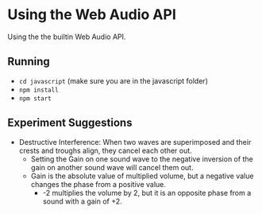 # Using the Web Audio API

Using the the builtin Web Audio API.

## Running

- `cd javascript` (make sure you are in the javascript folder)
- `npm install`
- `npm start`

## Experiment Suggestions

- Destructive Interference: When two waves are superimposed and their crests and troughs align, they cancel each other out.
  - Setting the Gain on one sound wave to the negative inversion of the gain on another sound wave will cancel them out.
  - Gain is the absolute value of multiplied volume, but a negative value changes the phase from a positive value.
    - -2 multiplies the volume by 2, but it is an opposite phase from a sound with a gain of +2.
